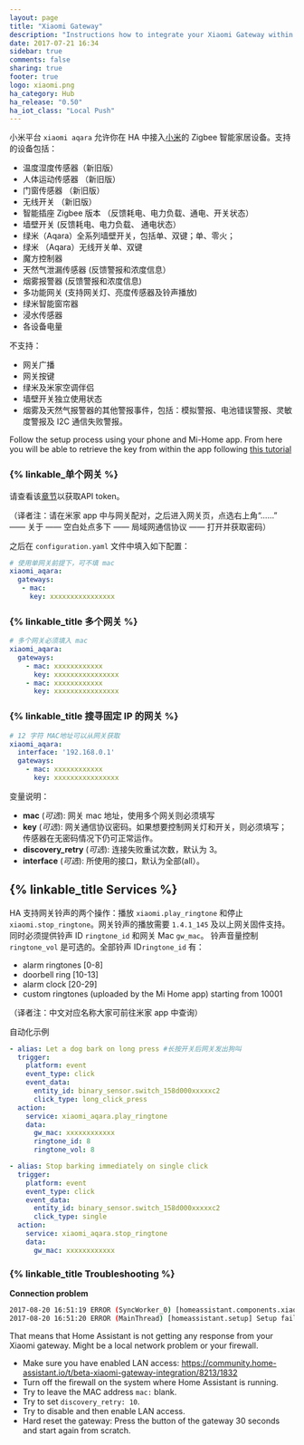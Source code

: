 ```yaml
---
layout: page
title: "Xiaomi Gateway"
description: "Instructions how to integrate your Xiaomi Gateway within Home Assistant."
date: 2017-07-21 16:34
sidebar: true
comments: false
sharing: true
footer: true
logo: xiaomi.png
ha_category: Hub
ha_release: "0.50"
ha_iot_class: "Local Push"
---
```



小米平台 `xiaomi aqara` 允许你在 HA 中接入[小米](http://www.mi.com/en/)的 Zigbee 智能家居设备。支持的设备包括：

- 温度湿度传感器（新旧版）
- 人体运动传感器 （新旧版）
- 门窗传感器 （新旧版）
- 无线开关 （新旧版）
- 智能插座 Zigbee 版本 （反馈耗电、电力负载、通电、开关状态）
- 墙壁开关 (反馈耗电、电力负载、 通电状态）
- 绿米（Aqara）全系列墙壁开关，包括单、双键；单、零火；
- 绿米 （Aqara）无线开关单、双键
- 魔方控制器
- 天然气泄漏传感器 (反馈警报和浓度信息）
- 烟雾报警器 (反馈警报和浓度信息)
- 多功能网关 (支持网关灯、亮度传感器及铃声播放)
- 绿米智能窗帘器
- 浸水传感器
- 各设备电量

不支持：

- 网关广播
- 网关按键
- 绿米及米家空调伴侣
- 墙壁开关独立使用状态
- 烟雾及天然气报警器的其他警报事件，包括：模拟警报、电池错误警报、灵敏度警报及 I2C 通信失败警报。


Follow the setup process using your phone and Mi-Home app. From here you will be able to retrieve the key from within the app following [this tutorial](https://community.home-assistant.io/t/beta-xiaomi-gateway-integration/8213/1832)

### {% linkable_单个网关 %}
请查看该[章节](/xiaomi/#retrieving-the-access-token)以获取API token。

（译者注：请在米家 app 中与网关配对，之后进入网关页，点选右上角“……” —— 关于 —— 空白处点多下 —— 局域网通信协议 —— 打开并获取密码）

之后在 `configuration.yaml` 文件中填入如下配置：

```yaml
# 使用单网关前提下，可不填 mac
xiaomi_aqara:
  gateways:
   - mac:
     key: xxxxxxxxxxxxxxxx
```


### {% linkable_title 多个网关 %}

```yaml
# 多个网关必须填入 mac
xiaomi_aqara:
  gateways:
    - mac: xxxxxxxxxxxx
      key: xxxxxxxxxxxxxxxx
    - mac: xxxxxxxxxxxx
      key: xxxxxxxxxxxxxxxx
```


### {% linkable_title 搜寻固定 IP 的网关 %}

```yaml
# 12 字符 MAC地址可以从网关获取
xiaomi_aqara:
  interface: '192.168.0.1'
  gateways:
    - mac: xxxxxxxxxxxx
      key: xxxxxxxxxxxxxxxx
```

变量说明：

- **mac** (*可选*): 网关 mac 地址，使用多个网关则必须填写
- **key** (*可选*): 网关通信协议密码。如果想要控制网关灯和开关，则必须填写；传感器在无密码情况下仍可正常运作。
- **discovery_retry** (*可选*): 连接失败重试次数，默认为 3。
- **interface** (*可选*): 所使用的接口，默认为全部(all）。

## {% linkable_title Services %}

HA 支持网关铃声的两个操作：播放 `xiaomi.play_ringtone` 和停止`xiaomi.stop_ringtone`。网关铃声的播放需要 `1.4.1_145` 及以上网关固件支持。 同时必须提供铃声 ID `ringtone_id`  和网关 Mac `gw_mac`。 铃声音量控制 `ringtone_vol` 是可选的。全部铃声 ID`ringtone_id`  有：

- alarm ringtones [0-8]
- doorbell ring [10-13]
- alarm clock [20-29]
- custom ringtones (uploaded by the Mi Home app) starting from 10001

（译者注：中文对应名称大家可前往米家 app 中查询）

自动化示例

```yaml
- alias: Let a dog bark on long press #长按开关后网关发出狗叫
  trigger:
    platform: event
    event_type: click
    event_data:
      entity_id: binary_sensor.switch_158d000xxxxxc2
      click_type: long_click_press
  action:
    service: xiaomi_aqara.play_ringtone
    data:
      gw_mac: xxxxxxxxxxxx
      ringtone_id: 8
      ringtone_vol: 8

- alias: Stop barking immediately on single click
  trigger:
    platform: event
    event_type: click
    event_data:
      entity_id: binary_sensor.switch_158d000xxxxxc2
      click_type: single
  action:
    service: xiaomi_aqara.stop_ringtone
    data:
      gw_mac: xxxxxxxxxxxx
```

### {% linkable_title Troubleshooting %}

**Connection problem**

```bash
2017-08-20 16:51:19 ERROR (SyncWorker_0) [homeassistant.components.xiaomi] No gateway discovered
2017-08-20 16:51:20 ERROR (MainThread) [homeassistant.setup] Setup failed for xiaomi: Component failed to initialize.
```

That means that Home Assistant is not getting any response from your Xiaomi gateway. Might be a local network problem or your firewall.
- Make sure you have enabled LAN access: https://community.home-assistant.io/t/beta-xiaomi-gateway-integration/8213/1832
- Turn off the firewall on the system where Home Assistant is running.
- Try to leave the MAC address `mac:` blank. 
- Try to set `discovery_retry: 10`.
- Try to disable and then enable LAN access.
- Hard reset the gateway: Press the button of the gateway 30 seconds and start again from scratch.



